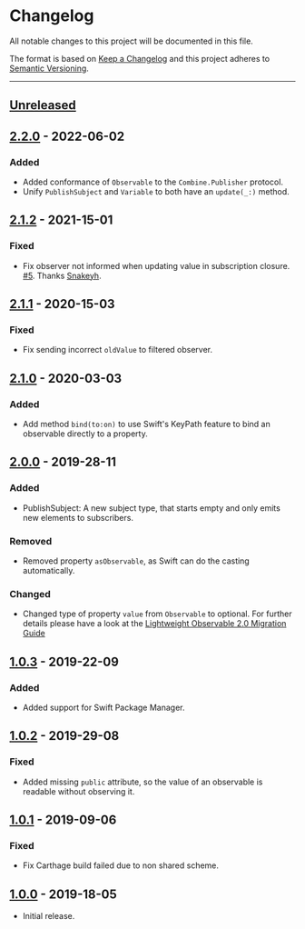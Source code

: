 # Changelog
All notable changes to this project will be documented in this file.

The format is based on [Keep a Changelog](http://keepachangelog.com/en/1.0.0/) and this project adheres to [Semantic Versioning](http://semver.org/spec/v2.0.0.html).

---

## [Unreleased]

## [2.2.0] - 2022-06-02
### Added
 - Added conformance of `Observable` to the `Combine.Publisher` protocol.
 - Unify `PublishSubject` and `Variable` to both have an `update(_:)` method.

## [2.1.2] - 2021-15-01
### Fixed
 - Fix observer not informed when updating value in subscription closure. [#5](https://github.com/fxm90/LightweightObservable/pull/5). Thanks [Snakeyh](https://github.com/Snakeyh).

## [2.1.1] - 2020-15-03
### Fixed
 - Fix sending incorrect `oldValue` to filtered observer.

## [2.1.0] - 2020-03-03
### Added
 - Add method `bind(to:on)` to use Swift's KeyPath feature to bind an observable directly to a property.

## [2.0.0] - 2019-28-11
### Added
 - PublishSubject: A new subject type, that starts empty and only emits new elements to subscribers.

### Removed
 - Removed property `asObservable`, as Swift can do the casting automatically.

### Changed
 - Changed type of property `value` from `Observable` to optional. For further details please have a look at the [Lightweight Observable 2.0 Migration Guide
](Documentation/Lightweight%20Observable%202.0%20Migration%20Guide.md)

## [1.0.3] - 2019-22-09
### Added
 - Added support for Swift Package Manager.

## [1.0.2] - 2019-29-08
### Fixed
 - Added missing `public` attribute, so the value of an observable is readable without observing it.

## [1.0.1] - 2019-09-06
### Fixed
 - Fix Carthage build failed due to non shared scheme.

## [1.0.0] - 2019-18-05
- Initial release.


[Unreleased]: https://github.com/fxm90/LightweightObservable/compare/2.2.0...master
[2.2.0]: https://github.com/fxm90/LightweightObservable/compare/2.1.2...2.2.0
[2.1.2]: https://github.com/fxm90/LightweightObservable/compare/2.1.1...2.1.2
[2.1.1]: https://github.com/fxm90/LightweightObservable/compare/2.1.0...2.1.1
[2.1.0]: https://github.com/fxm90/LightweightObservable/compare/2.0.0...2.1.0
[2.0.0]: https://github.com/fxm90/LightweightObservable/compare/1.0.3...2.0.0
[1.0.3]: https://github.com/fxm90/LightweightObservable/compare/1.0.2...1.0.3
[1.0.2]: https://github.com/fxm90/LightweightObservable/compare/1.0.1...1.0.2
[1.0.1]: https://github.com/fxm90/LightweightObservable/compare/1.0.0...1.0.1
[1.0.0]: https://github.com/fxm90/LightweightObservable

